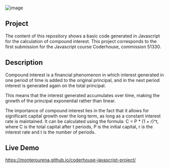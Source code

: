 ![image](https://user-images.githubusercontent.com/117543842/216258777-0ae7bc41-2780-4879-973f-615872082b87.png)

## Project
The content of this repository shows a basic code generated in Javascript for the calculation of compound interest. This project corresponds to the first submission for the Javascript course Coderhouse, commission 51330.

## Description

Compound interest is a financial phenomenon in which interest generated in one period of time is added to the original principal, and in the next period interest is generated again on the total principal. 

This means that the interest generated accumulates over time, making the growth of the principal exponential 
rather than linear. 

The importance of compound interest lies in the fact that it allows for significant capital growth over the long term, as long as a constant interest rate is maintained. It can be calculated using the formula: C = P * (1 + r)^t, where C is the total capital after t periods, P is the initial capital, r is the interest rate and t is the number of periods.

## Live Demo
https://monterourena.github.io/coderhouse-javascript-project/

